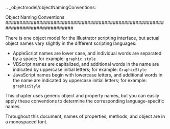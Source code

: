 .. _objectmodel/objectNamingConventions:

Object Naming Conventions
################################################################################


There is one object model for the Illustrator scripting interface, but actual object names vary slightly in the different scripting languages:

- AppleScript names are lower case, and individual words are separated by a space; for example: ``graphic style``
- VBScript names are capitalized, and additional words in the name are indicated by uppercase initial letters; for example: ``GraphicStyle``
- JavaScript names begin with lowercase letters, and additional words in the name are indicated by uppercase initial letters; for example: ``graphicStyle``

This chapter uses generic object and property names, but you can easily apply these conventions to determine the corresponding language-specific names.

Throughout this document, names of properties, methods, and object are in a monospaced font.
